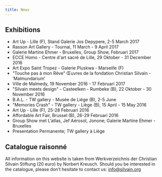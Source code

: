 ```yaml
---
title: News
---
```


## Exhibitions
- Art Up - Lille (F), Stand Galerie Jos Depypere, 2-5  March 2017
- Rasson Art Gallery  - Tournai, 11 March - 9  April  2017
- Galerie Martine Ehmer - Bruxelles, Group Show, Februari  2017
- ECCE Homo - Centre d'art sacré de Lille, 29 Oktober - 31 December 2016
- Art Expo Saint Tropez - Galerie Pluskwa - Marseille (F)
- "Touche pas à mon Rêve" Œuvres de la fondation  Christian Silvain - ‘Malmundarium’
- Ville de Malmedy, 19 November 2016 - 17 Februari 2017
- "Silvain meets design" - Casteelken - Rumbeke (B), 22 Oktober - 30 November 2016
- B.A.L. - TW gallery - Musée de Liège (B), 2-5 June
- "Memories Crash" - TW gallery - Liège (B), 15 April - 15 May 2016
- Art Up - Lille (F),  25-28 Februari 2016
- Affordable Art Fair, Brussel (B),  26-29 Februari 2016
- Group Show met L’atlas, Jef Aérosol, Jonone; Galerie Martine Ehmer - Bruxelles
- Presentation Permanente; TW gallery à Liège


## Catalogue raisonné
All information on this website is taken from Werkverzeichnis der Christian Silvain Stiftung (20 euro) by Norbert Kreusch. Should you be interested in the catalogue, please don’t hesitate to contact us: info@silvain.org
